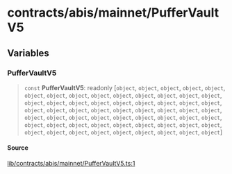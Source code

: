 # contracts/abis/mainnet/PufferVaultV5

## Variables

### PufferVaultV5

> `const` **PufferVaultV5**: readonly [`object`, `object`, `object`, `object`, `object`, `object`, `object`, `object`, `object`, `object`, `object`, `object`, `object`, `object`, `object`, `object`, `object`, `object`, `object`, `object`, `object`, `object`, `object`, `object`, `object`, `object`, `object`, `object`, `object`, `object`, `object`, `object`, `object`, `object`, `object`, `object`, `object`, `object`, `object`, `object`, `object`, `object`, `object`, `object`, `object`, `object`, `object`, `object`, `object`, `object`, `object`, `object`, `object`, `object`, `object`, `object`, `object`, `object`, `object`]

#### Source

[lib/contracts/abis/mainnet/PufferVaultV5.ts:1](https://github.com/PufferFinance/puffer-sdk/blob/aefe0b10082fca662f07e13dcc79dde5767cf806/lib/contracts/abis/mainnet/PufferVaultV5.ts#L1)
